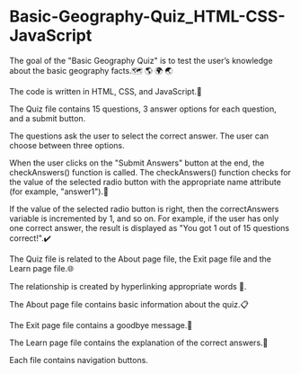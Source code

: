 # Basic-Geography-Quiz_HTML-CSS-JavaScript
The goal of the "Basic Geography Quiz" is to test the user’s knowledge about the basic geography facts.🗺 🌎 🌍 🌏

The code is written in HTML, CSS, and JavaScript.📝

The Quiz file contains 15 questions, 3 answer options for each question, and a submit button.

The questions ask the user to select the correct answer. The user can choose between three options.

When the user clicks on the "Submit Answers" button at the end, the checkAnswers() function is called.
The checkAnswers() function checks for the value of the selected radio button with the appropriate name attribute (for example, "answer1").🔎

If the value of the selected radio button is right, then the correctAnswers variable is incremented by 1, and so on.
For example, if the user has only one correct answer, the result is displayed as "You got 1 out of 15 questions correct!".✔️

The Quiz file is related to the About page file, the Exit page file and the Learn page file.🌐

The relationship is created by hyperlinking appropriate words 🔑.

The About page file contains basic information about the quiz.📋

The Exit page file contains a goodbye message.👋

The Learn page file contains the explanation of the correct answers.📖

Each file contains navigation buttons.